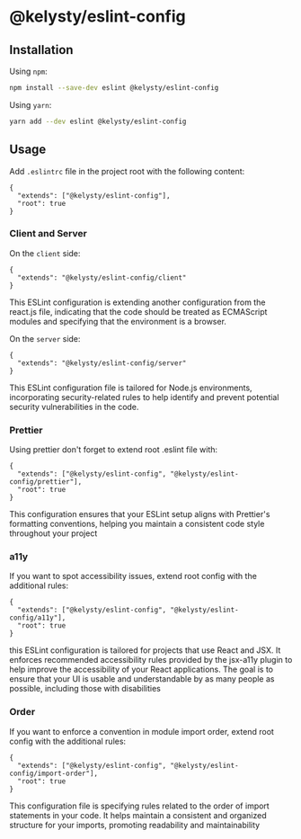 # @kelysty/eslint-config

## Installation

Using `npm`:

```bash
npm install --save-dev eslint @kelysty/eslint-config
```
Using `yarn`:

```bash
yarn add --dev eslint @kelysty/eslint-config
```

## Usage

Add `.eslintrc` file in the project root with the following content:

```
{
  "extends": ["@kelysty/eslint-config"],
  "root": true
}
```

### Client and Server

On the `client` side:

```
{
  "extends": "@kelysty/eslint-config/client"
}
```

This ESLint configuration is extending another configuration from the react.js file, indicating that the code should be treated as ECMAScript modules and specifying that the environment is a browser.

On the `server` side:

```
{
  "extends": "@kelysty/eslint-config/server"
}
```

This ESLint configuration file is tailored for Node.js environments, incorporating security-related rules to help identify and prevent potential security vulnerabilities in the code. 

### Prettier

Using prettier don't forget to extend root .eslint file with:

```
{
  "extends": ["@kelysty/eslint-config", "@kelysty/eslint-config/prettier"],
  "root": true
}
```

This configuration ensures that your ESLint setup aligns with Prettier's formatting conventions, helping you maintain a consistent code style throughout your project


### a11y

If you want to spot accessibility issues, extend root config with the additional rules:

```
{
  "extends": ["@kelysty/eslint-config", "@kelysty/eslint-config/a11y"],
  "root": true
}
```

this ESLint configuration is tailored for projects that use React and JSX. It enforces recommended accessibility rules provided by the jsx-a11y plugin to help improve the accessibility of your React applications. The goal is to ensure that your UI is usable and understandable by as many people as possible, including those with disabilities


### Order

If you want to enforce a convention in module import order, extend root config with the additional rules:

```
{
  "extends": ["@kelysty/eslint-config", "@kelysty/eslint-config/import-order"],
  "root": true
}
```

This configuration file is specifying rules related to the order of import statements in your code. It helps maintain a consistent and organized structure for your imports, promoting readability and maintainability

